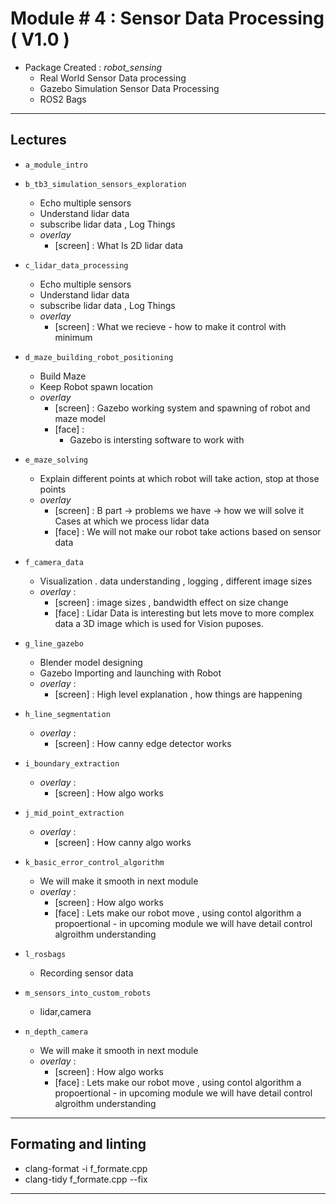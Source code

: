 
# Module # 4 : Sensor Data Processing ( V1.0 )
- Package Created : *robot_sensing*
    - Real World Sensor Data processing
    - Gazebo Simulation Sensor Data Processing
    - ROS2 Bags
---
## Lectures

- `a_module_intro`
- `b_tb3_simulation_sensors_exploration`
    - Echo multiple sensors
    - Understand lidar data
    - subscribe lidar data , Log Things
    - *overlay*
        - [screen] : What Is 2D lidar data
- `c_lidar_data_processing`
    - Echo multiple sensors
    - Understand lidar data
    - subscribe lidar data , Log Things
    - *overlay*
        - [screen] : What we recieve - how to make it control with minimum
- `d_maze_building_robot_positioning`
    - Build Maze
    - Keep Robot spawn location
    - *overlay*
        - [screen] : Gazebo working system and spawning of robot and maze model
        - [face] :
            - Gazebo is intersting software to work with
- `e_maze_solving`
    - Explain different points at which robot will take action, stop at those points
    - *overlay*
        - [screen] : B part -> problems we have -> how we will solve it
            Cases at which we process lidar data
        - [face] : We will not make our robot take actions based on sensor data
- `f_camera_data`
    - Visualization . data understanding , logging , different image sizes
    - *overlay* :
        - [screen] : image sizes , bandwidth effect on size change
        - [face] : Lidar Data is interesting but lets move to more complex data a 3D image which is used for Vision puposes.
- `g_line_gazebo`
    - Blender model designing
    - Gazebo Importing and launching with Robot
    - *overlay* :
        - [screen] : High level explanation , how things are happening
- `h_line_segmentation`
    - *overlay* :
        - [screen] : How canny edge detector works
- `i_boundary_extraction`
    - *overlay* :
        - [screen] : How algo works
- `j_mid_point_extraction`
    - *overlay* :
        - [screen] : How canny algo works
- `k_basic_error_control_algorithm`
    - We will make it smooth in next module
    - *overlay* :
        - [screen] : How algo works
        - [face] : Lets make our robot move , using contol algorithm a propoertional - in upcoming module we will have detail control algroithm understanding
- `l_rosbags`
    - Recording sensor data

- `m_sensors_into_custom_robots`
    - lidar,camera
- `n_depth_camera`
    - We will make it smooth in next module
    - *overlay* :
        - [screen] : How algo works
        - [face] : Lets make our robot move , using contol algorithm a propoertional - in upcoming module we will have detail control algroithm understanding
---
## Formating and linting
- clang-format -i  f_formate.cpp
- clang-tidy f_formate.cpp --fix
---